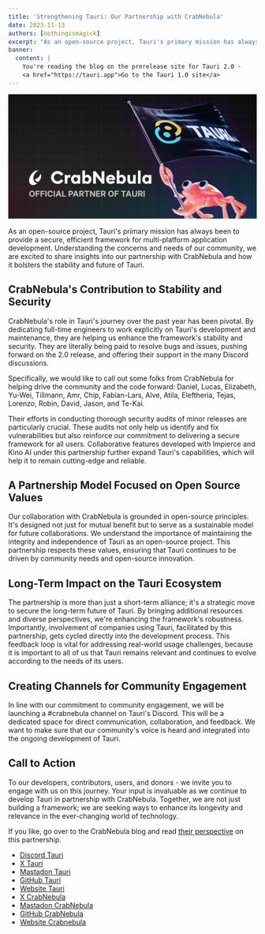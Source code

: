 ```yaml
---
title: 'Strengthening Tauri: Our Partnership with CrabNebula'
date: 2023-11-13
authors: [nothingismagick]
excerpt: "As an open-source project, Tauri's primary mission has always been to provide a secure, efficient framework for multi-platform application development. Understanding the concerns and needs of our community, we are excited to share insights into our partnership with CrabNebula and how it bolsters the stability and future of Tauri."
banner:
  content: |
    You're reading the blog on the prerelease site for Tauri 2.0 -
    <a href="https://tauri.app">Go to the Tauri 1.0 site</a>
---
```


![Hero Image](./partnership-crabnebula/header.png)

As an open-source project, Tauri's primary mission has always been to provide a secure, efficient framework for multi-platform application development. Understanding the concerns and needs of our community, we are excited to share insights into our partnership with CrabNebula and how it bolsters the stability and future of Tauri.

## CrabNebula's Contribution to Stability and Security

CrabNebula's role in Tauri's journey over the past year has been pivotal. By dedicating full-time engineers to work explicitly on Tauri's development and maintenance, they are helping us enhance the framework's stability and security. They are literally being paid to resolve bugs and issues, pushing forward on the 2.0 release, and offering their support in the many Discord discussions.

Specifically, we would like to call out some folks from CrabNebula for helping drive the community and the code forward: Daniel, Lucas, Elizabeth, Yu-Wei, Tillmann, Amr, Chip, Fabian-Lars, Alve, Atila, Eleftheria, Tejas, Lorenzo, Robin, David, Jason, and Te-Kai.

Their efforts in conducting thorough security audits of minor releases are particularly crucial. These audits not only help us identify and fix vulnerabilities but also reinforce our commitment to delivering a secure framework for all users. Collaborative features developed with Impierce and Kino AI under this partnership further expand Tauri's capabilities, which will help it to remain cutting-edge and reliable.

## A Partnership Model Focused on Open Source Values

Our collaboration with CrabNebula is grounded in open-source principles. It's designed not just for mutual benefit but to serve as a sustainable model for future collaborations. We understand the importance of maintaining the integrity and independence of Tauri as an open-source project. This partnership respects these values, ensuring that Tauri continues to be driven by community needs and open-source innovation.

## Long-Term Impact on the Tauri Ecosystem

The partnership is more than just a short-term alliance; it's a strategic move to secure the long-term future of Tauri. By bringing additional resources and diverse perspectives, we're enhancing the framework's robustness. Importantly, involvement of companies using Tauri, facilitated by this partnership, gets cycled directly into the development process. This feedback loop is vital for addressing real-world usage challenges, because it is important to all of us that Tauri remains relevant and continues to evolve according to the needs of its users.

## Creating Channels for Community Engagement

In line with our commitment to community engagement, we will be launching a #crabnebula channel on Tauri's Discord. This will be a dedicated space for direct communication, collaboration, and feedback. We want to make sure that our community's voice is heard and integrated into the ongoing development of Tauri.

## Call to Action

To our developers, contributors, users, and donors - we invite you to engage with us on this journey. Your input is invaluable as we continue to develop Tauri in partnership with CrabNebula. Together, we are not just building a framework; we are seeking ways to enhance its longevity and relevance in the ever-changing world of technology.

If you like, go over to the CrabNebula blog and read [their perspective](https://crabnebula.dev/blog/tauri-partnership) on this partnership.

- [Discord Tauri](https://discorg.gg/tauri)
- [X Tauri](https://x.com/TauriApps)
- [Mastadon Tauri](https://fosstodon.org/@TauriApps)
- [GitHub Tauri](https://github.com/tauri-apps)
- [Website Tauri](https://tauri.app)
- [X CrabNebula](https://x.com/CrabNebulaDev)
- [Mastadon CrabNebula](https://fosstodon.org/@crabnebula)
- [GitHub CrabNebula](https://github.com/crabnebula-dev)
- [Website Crabnebula](https://crabnebula.dev)

